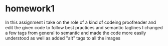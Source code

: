 # homework1
In this assignment i take on the role of a kind of codeing proofreader and edit the given code to follow best practices and semantic taglines
I changed a few tags from general to semantic and made the code more easily understood as well as added "alt" tags to all the images

